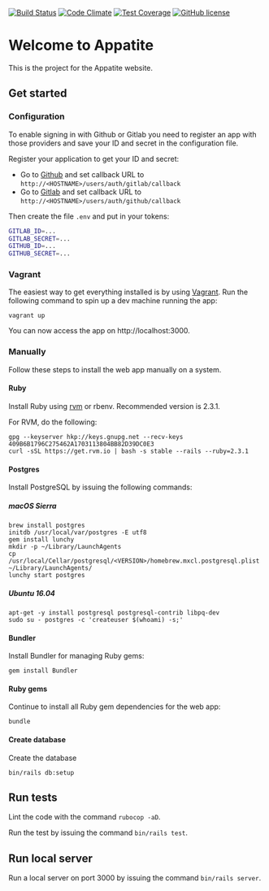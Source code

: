 [![Build Status](https://travis-ci.org/ephracis/appatite.svg?branch=master)](https://travis-ci.org/ephracis/appatite)
[![Code Climate](https://codeclimate.com/github/ephracis/appatite/badges/gpa.svg)](https://codeclimate.com/github/ephracis/appatite)
[![Test Coverage](https://codeclimate.com/github/ephracis/appatite/badges/coverage.svg)](https://codeclimate.com/github/ephracis/appatite/coverage)
[![GitHub license](https://img.shields.io/badge/license-GPLv3-blue.svg)](https://raw.githubusercontent.com/ephracis/appatite/master/LICENSE)

# Welcome to Appatite

This is the project for the Appatite website.

## Get started

### Configuration
To enable signing in with Github or Gitlab you need to register an app
with those providers and save your ID and secret in the configuration file.

Register your application to get your ID and secret:
- Go to [Github](https://github.com/settings/developers) and set
  callback URL to `http://<HOSTNAME>/users/auth/gitlab/callback`
- Go to [Gitlab](https://gitlab.com/profile/applications) and set
  callback URL to `http://<HOSTNAME>/users/auth/github/callback`

Then create the file `.env` and put in your tokens:

```bash
GITLAB_ID=...
GITLAB_SECRET=...
GITHUB_ID=...
GITHUB_SECRET=...
```

### Vagrant
The easiest way to get everything installed is by using [Vagrant](vagrantup.com).
Run the following command to spin up a dev machine running the app:

    vagrant up

You can now access the app on http://localhost:3000.

### Manually
Follow these steps to install the web app manually on a system.

#### Ruby
Install Ruby using [rvm](http://rvm.io) or rbenv. Recommended version is 2.3.1.

For RVM, do the following:

    gpg --keyserver hkp://keys.gnupg.net --recv-keys 409B6B1796C275462A1703113804BB82D39DC0E3
    curl -sSL https://get.rvm.io | bash -s stable --rails --ruby=2.3.1

#### Postgres
Install PostgreSQL by issuing the following commands:

##### macOS Sierra

    brew install postgres
    initdb /usr/local/var/postgres -E utf8
    gem install lunchy
    mkdir -p ~/Library/LaunchAgents
    cp /usr/local/Cellar/postgresql/<VERSION>/homebrew.mxcl.postgresql.plist ~/Library/LaunchAgents/
    lunchy start postgres

##### Ubuntu 16.04

    apt-get -y install postgresql postgresql-contrib libpq-dev
    sudo su - postgres -c 'createuser $(whoami) -s;'

#### Bundler
Install Bundler for managing Ruby gems:

    gem install Bundler

#### Ruby gems
Continue to install all Ruby gem dependencies for the web app:

    bundle

#### Create database
Create the database

    bin/rails db:setup

## Run tests
Lint the code with the command `rubocop -aD`.

Run the test by issuing the command `bin/rails test`.

## Run local server
Run a local server on port 3000 by issuing the command `bin/rails server`.
